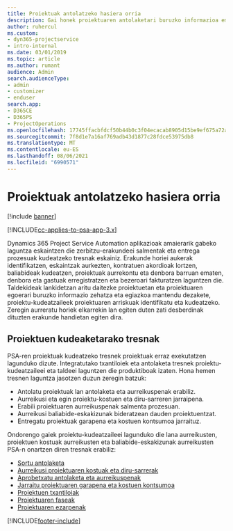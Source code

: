 ```yaml
---
title: Proiektuak antolatzeko hasiera orria
description: Gai honek proiektuaren antolaketari buruzko informazioa ematen du.
author: ruhercul
ms.custom:
- dyn365-projectservice
- intro-internal
ms.date: 03/01/2019
ms.topic: article
ms.author: rumant
audience: Admin
search.audienceType:
- admin
- customizer
- enduser
search.app:
- D365CE
- D365PS
- ProjectOperations
ms.openlocfilehash: 17745ffacbfdcf50b44b0c3f04ecacab8905d15be9ef675a72ae47a858cb9abe
ms.sourcegitcommit: 7f8d1e7a16af769adb43d1877c28fdce53975db8
ms.translationtype: MT
ms.contentlocale: eu-ES
ms.lasthandoff: 08/06/2021
ms.locfileid: "6990571"
---
```

# <a name="project-planning-home-page"></a>Proiektuak antolatzeko hasiera orria

[!include [banner](../includes/psa-now-project-operations.md)]

[!INCLUDE[cc-applies-to-psa-app-3.x](../includes/cc-applies-to-psa-app-3x.md)]

Dynamics 365 Project Service Automation aplikazioak amaierarik gabeko laguntza eskaintzen die zerbitzu-erakundeei salmentak eta entrega prozesuak kudeatzeko tresnak eskainiz. Erakunde horiei aukerak identifikatzen, eskaintzak aurkezten, kontratuen akordioak lortzen, baliabideak kudeatzen, proiektuak aurrekontu eta denbora barruan ematen, denbora eta gastuak erregistratzen eta bezeroari fakturatzen laguntzen die. Taldekideak lankidetzan aritu daitezke proiektuetan eta proiektuaren egoerari buruzko informazio zehatza eta egiazkoa mantendu dezakete, proiektu-kudeatzaileek proiektuaren arriskuak identifikatu eta kudeatzeko. Zeregin aurreratu horiek elkarrekin lan egiten duten zati desberdinak dituzten erakunde handietan egiten dira.

## <a name="project-management-tools"></a>Proiektuen kudeaketarako tresnak

PSA-ren proiektuak kudeatzeko tresnek proiektuak erraz exekutatzen lagunduko dizute. Integratutako txantiloiek eta antolaketa tresnek proiektu-kudeatzaileei eta taldeei laguntzen die produktiboak izaten. Hona hemen tresnen laguntza jasotzen duzun zeregin batzuk:

- Antolatu proiektuak lan antolaketa eta aurreikuspenak erabiliz.
- Aurreikusi eta egin proiektu-kostuen eta diru-sarreren jarraipena.
- Erabili proiektuaren aurreikuspenak salmenta prozesuan.
- Aurreikusi baliabide-eskakizunak bideratzean dauden proiektuentzat.
- Entregatu proiektuak garapena eta kostuen kontsumoa jarraituz.

Ondorengo gaiek proiektu-kudeatzaileei lagunduko die lana aurreikusten, proiektuen kostuak aurreikusten eta baliabide-eskakizunak aurreikusten PSA-n onartzen diren tresnak erabiliz:

- [Sortu antolaketa](project-creating.md)
- [Aurreikusi proiektuaren kostuak eta diru-sarrerak](project-estimating.md)
- [Aprobetxatu antolaketa eta aurreikuspenak](project-leveraging.md)
- [Jarraitu proiektuaren garapena eta kostuen kontsumoa](project-tracking.md)
- [Proiektuen txantiloiak](project-templates.md)
- [Proiektuaren faseak](project-stages.md)
- [Proiektuaren ezarpenak](project-settings.md)


[!INCLUDE[footer-include](../includes/footer-banner.md)]